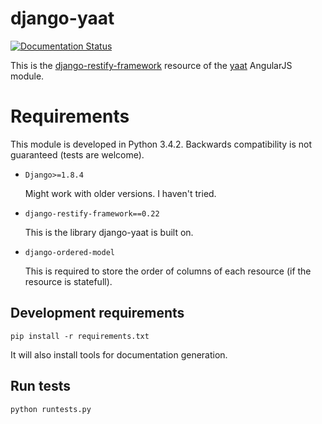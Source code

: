 # django-yaat

[![Documentation Status](https://readthedocs.org/projects/django-yaat/badge/?version=latest)](https://readthedocs.org/projects/django-yaat/?badge=latest)

This is the [django-restify-framework](https://github.com/lovasb/django-restify) resource of the 
[yaat](https://github.com/slapec/yaat) AngularJS module.

# Requirements

This module is developed in Python 3.4.2. Backwards compatibility is not guaranteed (tests are welcome).

- `Django>=1.8.4`

    Might work with older versions. I haven't tried.
    
- `django-restify-framework==0.22`

    This is the library django-yaat is built on.
    
- `django-ordered-model`

    This is required to store the order of columns of each resource (if the resource is statefull).
    
## Development requirements

`pip install -r requirements.txt`

It will also install tools for documentation generation.

## Run tests

`python runtests.py`
